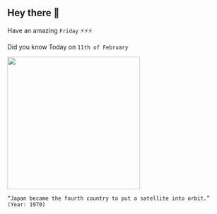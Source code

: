 ## Hey there 👋
Have an amazing `Friday` ⚡⚡⚡

Did you know Today on `11th of February`
 
 [<img src="https://upload.wikimedia.org/wikipedia/commons/b/bd/Ohsumi.jpg" width="300" />](https://www.history.com/this-day-in-history/the-worlds-fourth-space-power#:~:text=From%20the%20Kagoshima%20Space%20Center,1958%2C%20and%20France%20in%201965.) 
 ```
“Japan became the fourth country to put a satellite into orbit.” (Year: 1970)
```
